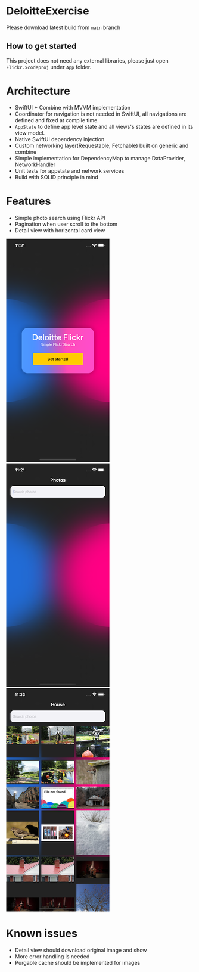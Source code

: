 # DeloitteExercise

Please download latest build from `main` branch 

## How to get started
This project does not need any external libraries, please just open `Flickr.xcodeproj` under `App` folder.

# Architecture

- SwiftUI + Combine with MVVM implementation
- Coordinator for navigation is not needed in SwiftUI, all navigations are defined and fixed at compile time.
- `AppState` to define app level state and all views's states are defined in its view model.
- Native SwiftUI dependency injection
- Custom networking layer(Requestable, Fetchable) built on generic and combine
- Simple implementation for DependencyMap to manage DataProvider, NetworkHandler
- Unit tests for appstate and network services
- Build with SOLID principle in mind

# Features

- Simple photo search using Flickr API
- Pagination when user scroll to the bottom
- Detail view with horizontal card view

![](<https://github.com/andykkt/DeloitteExercise/blob/main/Documents/screenshot_onboarding.png>)
![](<https://github.com/andykkt/DeloitteExercise/blob/main/Documents/screenshot_search.png>)
![](<https://github.com/andykkt/DeloitteExercise/blob/main/Documents/screenshot_colums.png>)

# Known issues
- Detail view should download original image and show
- More error handling is needed
- Purgable cache should be implemented for images
